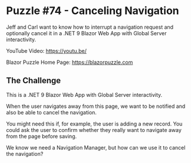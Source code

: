 # Puzzle #74 - Canceling Navigation

Jeff and Carl want to know how to interrupt a navigation request and optionally cancel it in a .NET 9 Blazor Web App with Global Server interactivity.

YouTube Video: https://youtu.be/

Blazor Puzzle Home Page: https://blazorpuzzle.com

## The Challenge

This is a .NET 9 Blazor Web App with Global Server interactivity.

When the user navigates away from this page, we want to be notified and also be able to cancel the navigation.

You might need this if, for example, the user is adding a new record. You could ask the user to confirm whether they really want to navigate away from the page before saving.

We know we need a Navigation Manager, but how can we use it to cancel the navigation?